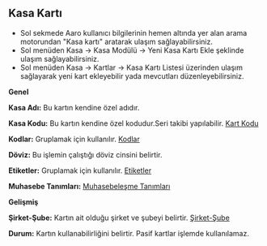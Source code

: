 ## Kasa Kartı

- Sol sekmede Aaro kullanıcı bilgilerinin hemen altında yer alan arama motorundan "Kasa kartı" aratarak ulaşım sağlayabilirsiniz.
- Sol menüden Kasa -> Kasa Modülü -> Yeni Kasa Kartı Ekle şeklinde ulaşım sağlayabilirsiniz.
- Sol menüden Kasa -> Kartlar -> Kasa Kartı Listesi üzerinden ulaşım sağlayarak yeni kart ekleyebilir yada mevcutları düzenleyebilirsiniz.

**Genel**

**Kasa Adı:** Bu kartın kendine özel adıdır.

**Kasa Kodu:** Bu kartın kendine özel kodudur.Seri takibi yapılabilir. [Kart Kodu](/TemelOzellikler/KartKodu.md "Kart Kodu")

**Kodlar:** Gruplamak için kullanılır. [Kodlar](/TemelOzellikler/Kodlar.md "Kodlar")

**Döviz:** Bu işlemin çalıştığı döviz cinsini belirtir.

**Etiketler:** Gruplamak için kullanılır. [Etiketler](/TemelOzellikler/Etiketler.md "Etiketler")


**Muhasebe Tanımları:** [Muhasebeleşme Tanımları](/TemelOzellikler/MuhasebelesmeTanimlari.md "Muhasebeleşme Tanımları")

**Gelişmiş** 

**Şirket-Şube:** Kartın ait olduğu şirket ve şubeyi belirtir. [Şirket-Şube](/TemelOzellikler/SirketSube.md "Şirket-Şube")

**Durum:** Kartın kullanabilirliğini belirtir. Pasif kartlar işlemde kullanılamaz.
